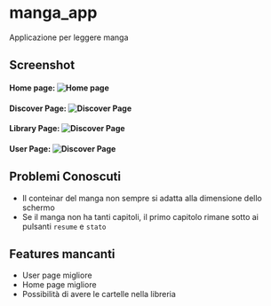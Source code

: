 # manga_app

Applicazione per leggere manga

## Screenshot
#### Home page: ![Home page](./assets/screenshot/Home_page.jpg)
#### Discover Page: ![Discover Page](./assets/screenshot/Discover_page.jpg)
#### Library Page: ![Discover Page](./assets/screenshot/Library_page.jpg)
#### User Page: ![Discover Page](./assets/screenshot/User_page.jpg)

## Problemi Conoscuti 

- Il conteinar del manga non sempre si adatta alla dimensione dello schermo
- Se il manga non ha tanti capitoli, il primo capitolo rimane sotto ai pulsanti `resume` e `stato`

## Features mancanti

- User page migliore
- Home page migliore
- Possibilità di avere le cartelle nella libreria